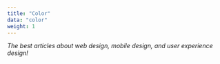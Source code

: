 ```yaml
---
title: "Color"
data: "color"
weight: 1
---
```


_The best articles about web design, mobile design, and user experience design!_

